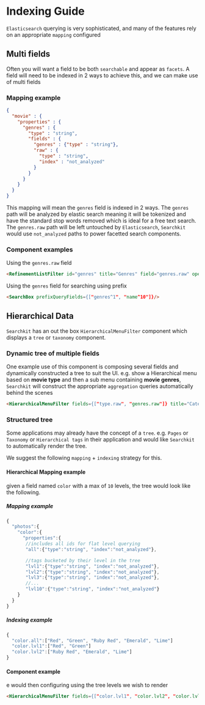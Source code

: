 # Indexing Guide

`Elasticsearch` querying is very sophisticated, and many of the features rely on an appropriate `mapping` configured

## Multi fields
Often you will want a field to be both `searchable` and appear as `facets`. A field will need to be indexed in 2 ways to achieve this, and we can make use of multi fields

### Mapping example
```json
{
  "movie" : {
    "properties" : {
      "genres" : {
        "type" : "string",
        "fields" : {
          "genres" : {"type" : "string"},
          "raw" : {
            "type" : "string",
            "index" : "not_analyzed"
          }
        }
      }
    }
  }
}
```

This mapping will mean the `genres` field is indexed in 2 ways. The `genres` path will be analyzed by elastic search meaning it will be tokenized and have the standard stop words removed which is ideal for a free text search.
The `genres.raw` path will be left untouched by `Elasticsearch`, `Searchkit` would use `not_analyzed` paths to power facetted search components.

### Component examples
Using the `genres.raw` field
```html
<RefinementListFilter id="genres" title="Genres" field="genres.raw" operator="AND"/>
```
Using the `genres` field for searching using prefix
```html
<SearchBox prefixQueryFields={["genres^1", "name^10"]}/>
```

## Hierarchical Data
`Searchkit` has an out the box `HierarchicalMenuFilter` component which displays a `tree` or `taxonomy` component.

### Dynamic tree of multiple fields
One example use of this component is composing several fields and dynamically constructed a tree to suit the UI.
e.g. show a Hierarchical menu based on **movie type** and then a sub menu containing **movie genres**, `Searchkit` will construct the appropriate `aggregation` queries automatically behind the scenes
```html
<HierarchicalMenuFilter fields={["type.raw", "genres.raw"]} title="Categories" id="categories"/>
```

### Structured tree
Some applications may already have the concept of a `tree`. e.g. `Pages` or `Taxonomy` or `Hierarchical tags` in their application and would like `Searchkit` to automatically render the tree.

We suggest the following `mapping` + `indexing` strategy for this.

#### Hierarchical Mapping example
given a field named `color` with a max of `10` levels, the tree would look like the following.

##### Mapping example
```js
{
  "photos":{
    "color":{
      "properties":{
       //includes all ids for flat level querying
       "all":{"type":"string", "index":"not_analyzed"},

       //tags bucketed by their level in the tree
       "lvl1":{"type":"string", "index":"not_analyzed"},
       "lvl2":{"type":"string", "index":"not_analyzed"},
       "lvl3":{"type":"string", "index":"not_analyzed"},
       //...
       "lvl10":{"type":"string", "index":"not_analyzed"}
    }
  }
}
```

##### Indexing example
```js
{
  "color.all":["Red", "Green", "Ruby Red", "Emerald", "Lime"]
  "color.lvl1":["Red", "Green"]
  "color.lvl2":["Ruby Red", "Emerald", "Lime"]
}
```

#### Component example
e would then configuring using the tree levels we wish to render
```html
<HierarchicalMenuFilter fields={["color.lvl1", "color.lvl2", "color.lvl3"]} title="Colors" id="colors"/>
```
